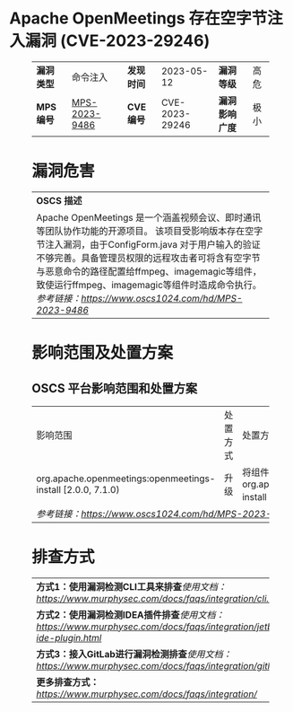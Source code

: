 # Apache OpenMeetings 存在空字节注入漏洞 (CVE-2023-29246)
<figure class="wp-block-table">
    <table>
        <tbody>
        <tr>
            <td><strong>漏洞类型</strong></td>
            <td>命令注入</td>
            <td><strong>发现时间</strong></td>
            <td>2023-05-12</td>
            <td><strong>漏洞等级</strong></td>
            <td>高危</td>
        </tr>
        <tr>
            <td><strong>MPS编号</strong></td>
            <td><a href="https://www.oscs1024.com/hd/MPS-2023-9486">MPS-2023-9486</a></td>
            <td><strong>CVE编号</strong></td>
            <td>CVE-2023-29246</td>
            <td><strong>漏洞影响广度</strong></td>
            <td>极小</td>
        </tr>
        </tbody>
    </table>
</figure>


<figure class="wp-block-table">
    <h1 class="wp-block-heading">漏洞危害</h1>
    <table>
        <tbody>
        <tr>
            <td><strong>OSCS 描述</strong></td>
        </tr>
        <tr>
            <td>Apache OpenMeetings 是一个涵盖视频会议、即时通讯等团队协作功能的开源项目。
该项目受影响版本存在空字节注入漏洞，由于ConfigForm.java 对于用户输入的验证不够完善。具备管理员权限的远程攻击者可将含有空字节与恶意命令的路径配置给ffmpeg、imagemagic等组件，致使运行ffmpeg、imagemagic等组件时造成命令执行。<br><em>参考链接：<a
                    href="https://www.oscs1024.com/hd/MPS-2023-9486">https://www.oscs1024.com/hd/MPS-2023-9486</a></em>
            </td>
        </tr>
        </tbody>
    </table>
</figure>


<figure class="wp-block-table alignleft">
    <h1 class="wp-block-heading">影响范围及处置方案</h1>
    <h2 class="wp-block-heading"><strong>OSCS</strong> <strong>平台影响范围和处置方案</strong></h2>
    <table>
        <tbody>
        <tr>
            <td>影响范围</td>
            <td>处置方式</td>
            <td>处置方法</td>
        </tr>
        <tr><td rowspan="1">org.apache.openmeetings:openmeetings-install [2.0.0, 7.1.0)</td><td>升级</td><td>将组件 org.apache.openmeetings:openmeetings-install 升级至 7.1.0 及以上版本</td></tr>
        <tr>
            <td colspan="3"><em>参考链接：</em><em><a
                    href="https://www.oscs1024.com/hd/MPS-2023-9486">https://www.oscs1024.com/hd/MPS-2023-9486</a></em></td>
        </tr>
        </tbody>
    </table>
</figure>


<figure class="wp-block-table">
    <h1 class="wp-block-heading">排查方式</h1>
    <table>
        <tbody>
        <tr>
            <td><strong>方式1：使用漏洞检测CLI工具来排查</strong><em>使用文档：<a
                    href="https://www.murphysec.com/docs/faqs/integration/cli.html">https://www.murphysec.com/docs/faqs/integration/cli.html</a></em>
            </td>
        </tr>
        <tr>
            <td><strong>方式2：使用漏洞检测IDEA插件排查</strong><em>使用文档：<a
                    href="https://www.murphysec.com/docs/faqs/integration/jetbrains-ide-plugin.html">https://www.murphysec.com/docs/faqs/integration/jetbrains-ide-plugin.html</a></em>
            </td>
        </tr>
        <tr>
            <td><strong>方式3：接入GitLab进行漏洞检测排查</strong><em>使用文档：<a
                    href="https://www.murphysec.com/docs/faqs/integration/gitlab.html">https://www.murphysec.com/docs/faqs/integration/gitlab.html</a></em>
            </td>
        </tr>
        <tr>
            <td><strong>更多排查方式：</strong><em><a
                    href="https://www.murphysec.com/docs/faqs/integration/">https://www.murphysec.com/docs/faqs/integration/</a></em>
            </td>
        </tr>
        </tbody>
    </table>
</figure>